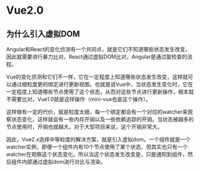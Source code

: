 # Vue2.0

## 为什么引入虚拟DOM

Angular和React的变化侦测有一个共同点，就是它们不知道哪些状态发生改变，因此就需要进行暴力比对，React通过虚拟DOM比对，Angular是通过脏检查的流程。

Vue的变化侦测和它们不一样，它在一定程度上知道哪些状态发生改变，这样就可以通过细粒度更的绑定进行更新视图。也就是说Vue中，当状态发生变化时，它在一定程度上知道哪些节点使用了这个状态，从而对这些节点进行更新操作，根本就不需要比对。Vue1.0就是这样操作（mini-vue也是这个操作）。

这样做有一定的代价，就是粒度太细，每一个绑定都会有一个对应的watcher来观察状态变化，这样就会有一些内存开销以及一些依赖追踪的开销。当状态被越多的节点使用时，开销也就越大。对于大型项目来说，这个开销非常大。

因此，Vue2.x选择中等粒度的解决方案，就是引入虚拟dom。一个组件就是一个watcher实例，即便一个组件内有10个节点使用了某个状态，但其实也只有一个watcher在观察这个状态变化。所以当这个状态发生改变是，只能通知到组件，然后组件内部通过虚拟dom进行对比与渲染。

